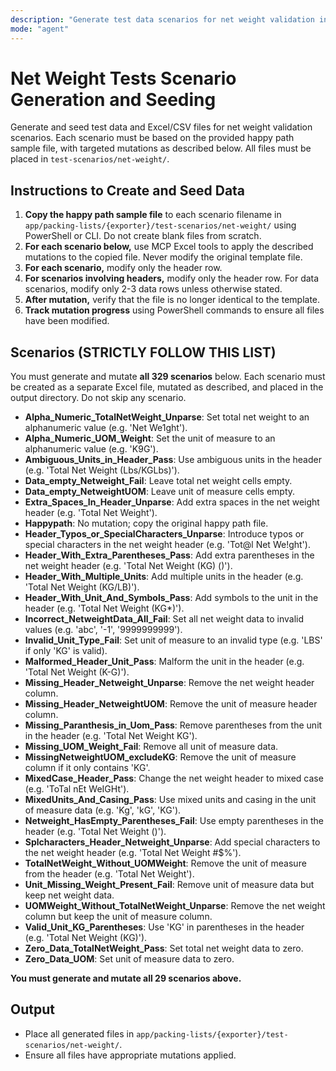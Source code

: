 ```yaml
---
description: "Generate test data scenarios for net weight validation in the net-weight folder. Strictly follow the scenario list and mutation instructions below."
mode: "agent"
---
```



# Net Weight Tests Scenario Generation and Seeding

Generate and seed test data and Excel/CSV files for net weight validation scenarios. Each scenario must be based on the provided happy path sample file, with targeted mutations as described below. All files must be placed in `test-scenarios/net-weight/`.

## Instructions to Create and Seed Data

1. **Copy the happy path sample file** to each scenario filename in `app/packing-lists/{exporter}/test-scenarios/net-weight/` using PowerShell or CLI. Do not create blank files from scratch.
2. **For each scenario below,** use MCP Excel tools to apply the described mutations to the copied file. Never modify the original template file.
3. **For each scenario,** modify only the header row.
4. **For scenarios involving headers,** modify only the header row. For data scenarios, modify only 2-3 data rows unless otherwise stated.
5. **After mutation,** verify that the file is no longer identical to the template.
6. **Track mutation progress** using PowerShell commands to ensure all files have been modified.



## Scenarios (STRICTLY FOLLOW THIS LIST)

You must generate and mutate **all 329 scenarios** below. Each scenario must be created as a separate Excel file, mutated as described, and placed in the output directory. Do not skip any scenario.

- **Alpha_Numeric_TotalNetWeight_Unparse**: Set total net weight to an alphanumeric value (e.g. 'Net We1ght').
- **Alpha_Numeric_UOM_Weight**: Set the unit of measure to an alphanumeric value (e.g. 'K9G').
- **Ambiguous_Units_in_Header_Pass**: Use ambiguous units in the header (e.g. 'Total Net Weight (Lbs/KGLbs)').
- **Data_empty_Netweight_Fail**: Leave total net weight cells empty.
- **Data_empty_NetweightUOM**: Leave unit of measure cells empty.
- **Extra_Spaces_In_Header_Unparse**: Add extra spaces in the net weight header (e.g. 'Total  Net  Weight').
- **Happypath**: No mutation; copy the original happy path file.
- **Header_Typos_or_SpecialCharacters_Unparse**: Introduce typos or special characters in the net weight header (e.g. 'Tot@l Net We!ght').
- **Header_With_Extra_Parentheses_Pass**: Add extra parentheses in the net weight header (e.g. 'Total Net Weight (KG) ()').
- **Header_With_Multiple_Units**: Add multiple units in the header (e.g. 'Total Net Weight (KG/LB)').
- **Header_With_Unit_And_Symbols_Pass**: Add symbols to the unit in the header (e.g. 'Total Net Weight (KG*)').
- **Incorrect_NetweightData_All_Fail**: Set all net weight data to invalid values (e.g. 'abc', '-1', '9999999999').
- **Invalid_Unit_Type_Fail**: Set unit of measure to an invalid type (e.g. 'LBS' if only 'KG' is valid).
- **Malformed_Header_Unit_Pass**: Malform the unit in the header (e.g. 'Total Net Weight (K-G)').
- **Missing_Header_Netweight_Unparse**: Remove the net weight header column.
- **Missing_Header_NetweightUOM**: Remove the unit of measure header column.
- **Missing_Paranthesis_in_Uom_Pass**: Remove parentheses from the unit in the header (e.g. 'Total Net Weight KG').
- **Missing_UOM_Weight_Fail**: Remove all unit of measure data.
- **MissingNetweightUOM_excludeKG**: Remove the unit of measure column if it only contains 'KG'.
- **MixedCase_Header_Pass**: Change the net weight header to mixed case (e.g. 'ToTal nEt WeIGHt').
- **MixedUnits_And_Casing_Pass**: Use mixed units and casing in the unit of measure data (e.g. 'Kg', 'kG', 'KG').
- **Netweight_HasEmpty_Parentheses_Fail**: Use empty parentheses in the header (e.g. 'Total Net Weight ()').
- **Splcharacters_Header_Netweight_Unparse**: Add special characters to the net weight header (e.g. 'Total Net Weight #$%').
- **TotalNetWeight_Without_UOMWeight**: Remove the unit of measure from the header (e.g. 'Total Net Weight').
- **Unit_Missing_Weight_Present_Fail**: Remove unit of measure data but keep net weight data.
- **UOMWeight_Without_TotalNetWeight_Unparse**: Remove the net weight column but keep the unit of measure column.
- **Valid_Unit_KG_Parentheses**: Use 'KG' in parentheses in the header (e.g. 'Total Net Weight (KG)').
- **Zero_Data_TotalNetWeight_Pass**: Set total net weight data to zero.
- **Zero_Data_UOM**: Set unit of measure data to zero.

**You must generate and mutate all 29 scenarios above.**

## Output
- Place all generated files in `app/packing-lists/{exporter}/test-scenarios/net-weight/`.
- Ensure all files have appropriate mutations applied.
